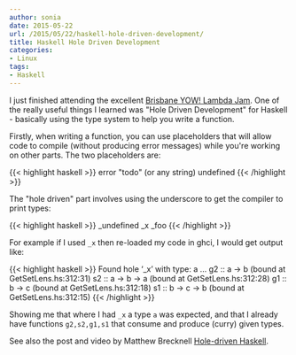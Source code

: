 ```yaml
---
author: sonia
date: 2015-05-22
url: /2015/05/22/haskell-hole-driven-development/
title: Haskell Hole Driven Development
categories:
- Linux
tags:
- Haskell
---
```


I just finished attending the excellent [Brisbane YOW! Lambda
Jam](http://lambdajam.yowconference.com.au/). One of the really useful
things I learned was "Hole Driven Development" for Haskell - basically
using the type system to help you write a function.

<!--more-->

Firstly, when writing a function, you can use placeholders that will
allow code to compile (without producing error messages) while you're
working on other parts. The two placeholders are:

{{< highlight haskell >}}
error "todo" (or any string)
undefined
{{< /highlight >}}

The "hole driven" part involves using the underscore to get the
compiler to print types:

{{< highlight haskell >}}
_undefined
_x
_foo
{{< /highlight >}}

For example if I used `_x` then re-loaded my code in ghci, I would get
output like:

{{< highlight haskell >}}
Found hole ‘_x’ with type: a
...
g2 :: a -> b (bound at GetSetLens.hs:312:31)
s2 :: a -> b -> a (bound at GetSetLens.hs:312:28)
g1 :: b -> c (bound at GetSetLens.hs:312:18)
s1 :: b -> c -> b (bound at GetSetLens.hs:312:15)
{{< /highlight >}}

Showing me that where I had `_x` a type `a` was expected, and that I already
have functions `g2,s2,g1,s1` that consume and produce (curry) given types.

See also the post and video by Matthew Brecknell [Hole-driven
Haskell](http://matthew.brecknell.net/post/hole-driven-haskell/).
